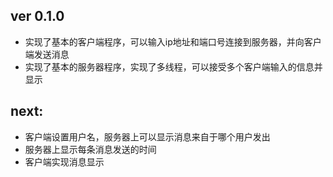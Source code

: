 ## ver 0.1.0

+ 实现了基本的客户端程序，可以输入ip地址和端口号连接到服务器，并向客户端发送消息
+ 实现了基本的服务器程序，实现了多线程，可以接受多个客户端输入的信息并显示  

## next:
- 客户端设置用户名，服务器上可以显示消息来自于哪个用户发出
- 服务器上显示每条消息发送的时间
- 客户端实现消息显示